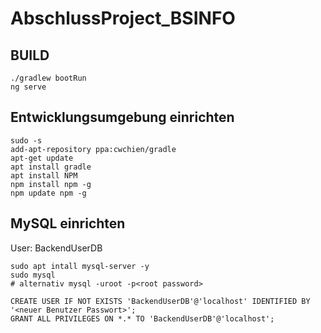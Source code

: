 # AbschlussProject_BSINFO

## BUILD
```
./gradlew bootRun
ng serve
```





## Entwicklungsumgebung einrichten

```
sudo -s
add-apt-repository ppa:cwchien/gradle
apt-get update
apt install gradle
apt install NPM
npm install npm -g
npm update npm -g
```


## MySQL einrichten

User: BackendUserDB

```
sudo apt intall mysql-server -y
sudo mysql
# alternativ mysql -uroot -p<root password>

CREATE USER IF NOT EXISTS 'BackendUserDB'@'localhost' IDENTIFIED BY '<neuer Benutzer Passwort>';
GRANT ALL PRIVILEGES ON *.* TO 'BackendUserDB'@'localhost';
```

